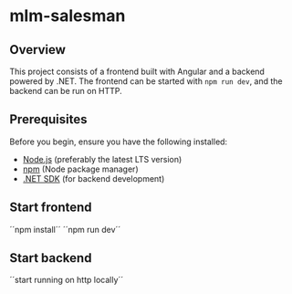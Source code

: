 # mlm-salesman

## Overview
This project consists of a frontend built with Angular and a backend powered by .NET. The frontend can be started with `npm run dev`, and the backend can be run on HTTP.

## Prerequisites

Before you begin, ensure you have the following installed:

- [Node.js](https://nodejs.org/) (preferably the latest LTS version)
- [npm](https://www.npmjs.com/) (Node package manager)
- [.NET SDK](https://dotnet.microsoft.com/download) (for backend development)

## Start frontend

´´npm install´´
´´npm run dev´´

## Start backend
´´start running on http locally´´
